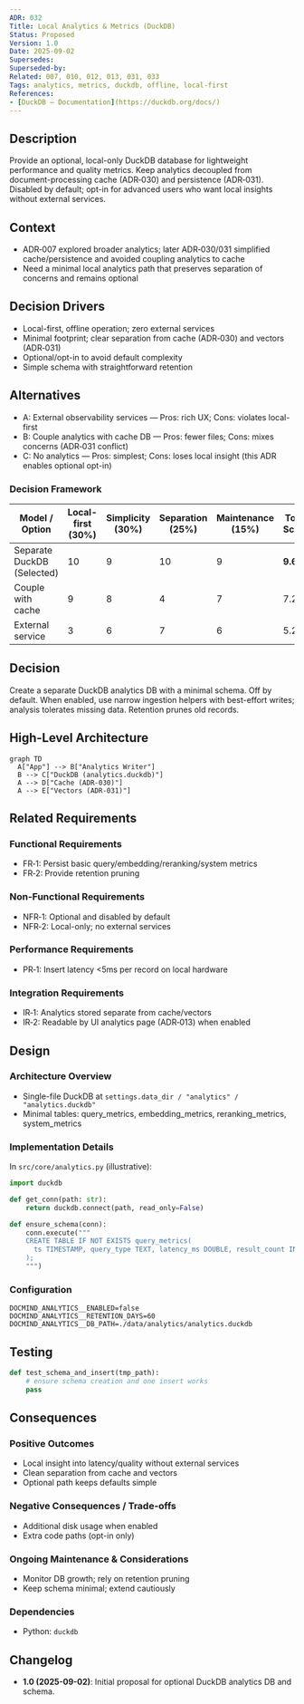 ```yaml
---
ADR: 032
Title: Local Analytics & Metrics (DuckDB)
Status: Proposed
Version: 1.0
Date: 2025-09-02
Supersedes:
Superseded-by:
Related: 007, 010, 012, 013, 031, 033
Tags: analytics, metrics, duckdb, offline, local-first
References:
- [DuckDB — Documentation](https://duckdb.org/docs/)
---
```


## Description

Provide an optional, local-only DuckDB database for lightweight performance and quality metrics. Keep analytics decoupled from document-processing cache (ADR‑030) and persistence (ADR‑031). Disabled by default; opt-in for advanced users who want local insights without external services.

## Context

- ADR‑007 explored broader analytics; later ADR‑030/031 simplified cache/persistence and avoided coupling analytics to cache
- Need a minimal local analytics path that preserves separation of concerns and remains optional

## Decision Drivers

- Local-first, offline operation; zero external services
- Minimal footprint; clear separation from cache (ADR‑030) and vectors (ADR‑031)
- Optional/opt-in to avoid default complexity
- Simple schema with straightforward retention

## Alternatives

- A: External observability services — Pros: rich UX; Cons: violates local-first
- B: Couple analytics with cache DB — Pros: fewer files; Cons: mixes concerns (ADR‑031 conflict)
- C: No analytics — Pros: simplest; Cons: loses local insight (this ADR enables optional opt-in)

### Decision Framework

| Model / Option                  | Local-first (30%) | Simplicity (30%) | Separation (25%) | Maintenance (15%) | Total Score | Decision      |
| --------------------------------| ----------------- | ---------------- | ---------------- | ----------------- | ----------- | ------------- |
| Separate DuckDB (Selected)      | 10                | 9                | 10               | 9                 | **9.6**     | ✅ Selected    |
| Couple with cache               | 9                 | 8                | 4                | 7                 | 7.2         | Rejected      |
| External service                | 3                 | 6                | 7                | 6                 | 5.2         | Rejected      |

## Decision

Create a separate DuckDB analytics DB with a minimal schema. Off by default. When enabled, use narrow ingestion helpers with best-effort writes; analysis tolerates missing data. Retention prunes old records.

## High-Level Architecture

```mermaid
graph TD
  A["App"] --> B["Analytics Writer"]
  B --> C["DuckDB (analytics.duckdb)"]
  A --> D["Cache (ADR-030)"]
  A --> E["Vectors (ADR-031)"]
```

## Related Requirements

### Functional Requirements

- FR‑1: Persist basic query/embedding/reranking/system metrics
- FR‑2: Provide retention pruning

### Non-Functional Requirements

- NFR‑1: Optional and disabled by default
- NFR‑2: Local-only; no external services

### Performance Requirements

- PR‑1: Insert latency <5ms per record on local hardware

### Integration Requirements

- IR‑1: Analytics stored separate from cache/vectors
- IR‑2: Readable by UI analytics page (ADR‑013) when enabled

## Design

### Architecture Overview

- Single-file DuckDB at `settings.data_dir / "analytics" / "analytics.duckdb"`
- Minimal tables: query_metrics, embedding_metrics, reranking_metrics, system_metrics

### Implementation Details

In `src/core/analytics.py` (illustrative):

```python
import duckdb

def get_conn(path: str):
    return duckdb.connect(path, read_only=False)

def ensure_schema(conn):
    conn.execute("""
    CREATE TABLE IF NOT EXISTS query_metrics(
      ts TIMESTAMP, query_type TEXT, latency_ms DOUBLE, result_count INT, retrieval_strategy TEXT, success BOOLEAN
    );
    """)
```

### Configuration

```env
DOCMIND_ANALYTICS__ENABLED=false
DOCMIND_ANALYTICS__RETENTION_DAYS=60
DOCMIND_ANALYTICS__DB_PATH=./data/analytics/analytics.duckdb
```

## Testing

```python
def test_schema_and_insert(tmp_path):
    # ensure schema creation and one insert works
    pass
```

## Consequences

### Positive Outcomes

- Local insight into latency/quality without external services
- Clean separation from cache and vectors
- Optional path keeps defaults simple

### Negative Consequences / Trade-offs

- Additional disk usage when enabled
- Extra code paths (opt-in only)

### Ongoing Maintenance & Considerations

- Monitor DB growth; rely on retention pruning
- Keep schema minimal; extend cautiously

### Dependencies

- Python: `duckdb`

## Changelog

- **1.0 (2025-09-02)**: Initial proposal for optional DuckDB analytics DB and schema.
